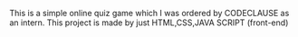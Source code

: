 This is a simple online quiz game which I was ordered by CODECLAUSE as an intern.
This project is made by just HTML,CSS,JAVA SCRIPT (front-end)
